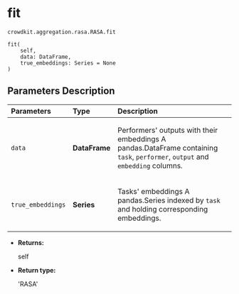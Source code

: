# fit
`crowdkit.aggregation.rasa.RASA.fit`

```
fit(
    self,
    data: DataFrame,
    true_embeddings: Series = None
)
```

## Parameters Description

| Parameters | Type | Description |
| :----------| :----| :-----------|
`data`|**DataFrame**|<p>Performers&#x27; outputs with their embeddings A pandas.DataFrame containing `task`, `performer`, `output` and `embedding` columns.</p>
`true_embeddings`|**Series**|<p>Tasks&#x27; embeddings A pandas.Series indexed by `task` and holding corresponding embeddings.</p>

* **Returns:**

  self

* **Return type:**

  'RASA'
